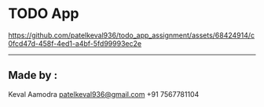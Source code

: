 # TODO App

https://github.com/patelkeval936/todo_app_assignment/assets/68424914/c0fcd47d-458f-4ed1-a4bf-5fd99993ec2e

__________________

## Made by : 
Keval Aamodra
patelkeval936@gmail.com
+91 7567781104

